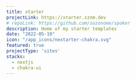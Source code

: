 ```yaml
---
title: xtarter
projectLink: https://xtarter.sznm.dev
# repoLink: https://github.com/sozonome/spoker
description: Home of my starter templates
date: "2022-05-19"
icon: "/app_icons/nextarter-chakra.svg"
featured: true
projectType: 'sites'
stacks: 
  - nextjs
  - chakra-ui
---
```

